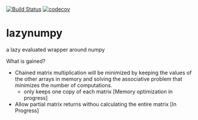 
[![Build Status](https://travis-ci.org/kennethgoodman/lazy_numpy.svg?branch=master)](https://travis-ci.org/kennethgoodman/lazy_numpy)
[![codecov](https://codecov.io/gh/kennethgoodman/lazy_numpy/branch/master/graph/badge.svg)](https://codecov.io/gh/kennethgoodman/lazy_numpy)

# lazynumpy
a lazy evaluated wrapper around numpy

What is gained?

* Chained matrix multiplication will be minimized by keeping the values of the other arrays in memory and solving the associative problem that minimizes the number of computations.
  - only keeps one copy of each matrix [Memory optimization in progress]
* Allow partial matrix returns withou calculating the entire matrix [In Progress]

